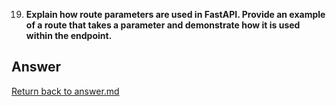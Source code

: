 
19. **Explain how route parameters are used in FastAPI. Provide an example of a route that takes a parameter and demonstrate how it is used within the endpoint.**

## Answer

[Return back to answer.md](/answer.md)